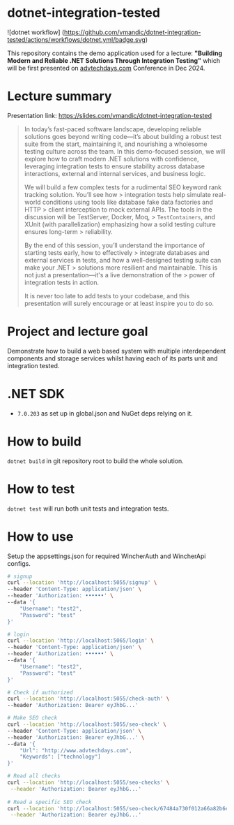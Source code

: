# dotnet-integration-tested

![dotnet workflow]
(https://github.com/vmandic/dotnet-integration-tested/actions/workflows/dotnet.yml/badge.svg)

This repository contains the demo application used for a lecture: __"Building Modern and Reliable .NET Solutions Through Integration Testing"__ which will be first presented on [advtechdays.com](https://www.advtechdays.com/) Conference in Dec 2024.

# Lecture summary

Presentation link: <https://slides.com/vmandic/dotnet-integration-tested>

> In today’s fast-paced software landscape, developing reliable solutions goes beyond writing code—it’s about building a robust test suite from the start, maintaining it, and nourishing a wholesome testing culture across the team. In this demo-focused session, we will explore how to craft modern .NET solutions with confidence, leveraging integration tests to ensure stability across database interactions, external and internal services, and business logic.
>
> We will build a few complex tests for a rudimental SEO keyword rank tracking solution. You’ll see how > integration tests help simulate real-world conditions using tools like database fake data factories and HTTP > client interception to mock external APIs. The tools in the discussion will be TestServer, Docker, Moq, > `TestContainers`, and XUnit (with parallelization) emphasizing how a solid testing culture ensures long-term > reliability.
>
> By the end of this session, you’ll understand the importance of starting tests early, how to effectively > integrate databases and external services in tests, and how a well-designed testing suite can make your .NET > solutions more resilient and maintainable. This is not just a presentation—it's a live demonstration of the > power of integration tests in action.
>
> It is never too late to add tests to your codebase, and this presentation will surely encourage or at least inspire you to do so.

# Project and lecture goal

Demonstrate how to build a web based system with multiple interdependent components and storage services whilst having each of its parts unit and integration tested.
        
# .NET SDK

- `7.0.203` as set up in global.json and NuGet deps relying on it.

# How to build

`dotnet build` in git repository root to build the whole solution.

# How to test

`dotnet test` will run both unit tests and integration tests. 

# How to use

Setup the appsettings.json for required WincherAuth and WincherApi configs.

```bash
# signup
curl --location 'http://localhost:5055/signup' \
--header 'Content-Type: application/json' \
--header 'Authorization: ••••••' \
--data '{
    "Username": "test2",
    "Password": "test"
}'

# login
curl --location 'http://localhost:5065/login' \
--header 'Content-Type: application/json' \
--header 'Authorization: ••••••' \
--data '{
    "Username": "test2",
    "Password": "test"
}'

# Check if authorized
curl --location 'http://localhost:5055/check-auth' \
--header 'Authorization: Bearer eyJhbG...'

# Make SEO check
curl --location 'http://localhost:5055/seo-check' \
--header 'Content-Type: application/json' \
--header 'Authorization: Bearer eyJhbG...' \
--data '{
    "Url": "http://www.advtechdays.com",
    "Keywords": ["technology"]
}'

# Read all checks
curl --location 'http://localhost:5055/seo-checks' \
 --header 'Authorization: Bearer eyJhbG...'
 
# Read a specific SEO check
curl --location 'http://localhost:5055/seo-check/67484a730f012a66a82b6e76' \
 --header 'Authorization: Bearer eyJhbG...'
```
